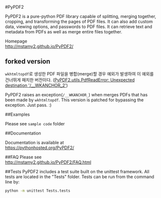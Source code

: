 #PyPDF2

PyPDF2 is a pure-python PDF library capable of
splitting, merging together, cropping, and transforming
the pages of PDF files. It can also add custom
data, viewing options, and passwords to PDF files.
It can retrieve text and metadata from PDFs as well
as merge entire files together.

Homepage  
http://mstamy2.github.io/PyPDF2/

## forked version

`wkhtmltopdf`로 생성한 PDF 파일을 병합(merge)할 경우 예외가 발생하여 이 예외를 건너뛰게 패치한 버전이다. ([PyPDF2.utils.PdfReadError: Unexpected destination '/__WKANCHOR_2'](https://github.com/mstamy2/PyPDF2/issues/193))

PyPDF2 raises an exception(`/__WKANCHOR_`) when merges PDFs that has been made by `wkhtmltopdf`. This version is patched for bypassing the exception. Just pass. :)

##Examples

Please see `sample code` folder

##Documentation

Documentation is available at  
https://pythonhosted.org/PyPDF2/


##FAQ
Please see  
http://mstamy2.github.io/PyPDF2/FAQ.html


##Tests
PyPDF2 includes a test suite built on the unittest framework. All tests are located in the "Tests" folder.
Tests can be run from the command line by:

```bash
python -m unittest Tests.tests
```
